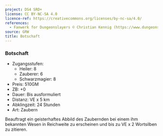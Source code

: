 ```yaml
---
project: DS4 SRD+
license: CC BY-NC-SA 4.0
licence-ref: https://creativecommons.org/licenses/by-nc-sa/4.0/
references: 
  - Fanwerk for Dungeonslayers © Christian Kennig (https://www.dungeonslayers.net/)
source: GRW
title: Botschaft
---
```


### Botschaft

- Zugangsstufen:
  - Heiler: 8
  - Zauberer: 6
  - Schwarzmagier: 8
- Preis: 510GM
- ZB: +0
- Dauer: Bis ausformuliert
- Distanz: VE x 5 km
- Abklingzeit: 24 Stunden
- Art: Zaubern

Beauftragt ein geisterhaftes Abbild des Zaubernden bei einem ihm bekannten Wesen in Reichweite zu erscheinen und bis zu VE x 2 Wortsilben zu zitieren.

